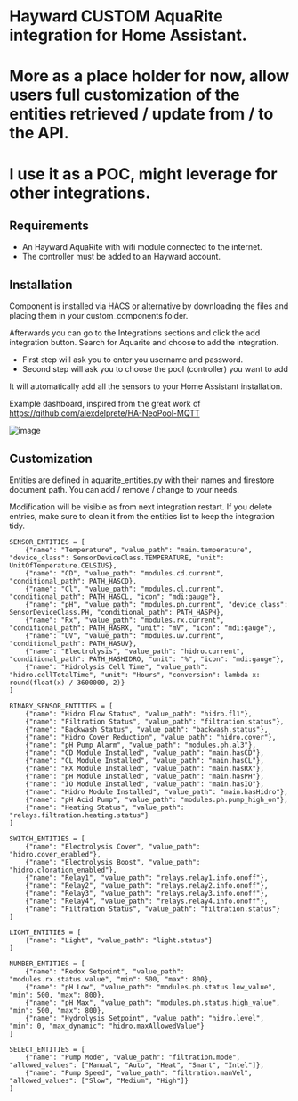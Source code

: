 # Hayward CUSTOM AquaRite integration for Home Assistant.

# More as a place holder for now, allow users full customization of the entities retrieved / update from / to the API.
# I use it as a POC, might leverage for other integrations.

## Requirements
- An Hayward AquaRite with wifi module connected to the internet.
- The controller must be added to an Hayward account.

## Installation
Component is installed via HACS or alternative by downloading the files and placing them in your custom_components folder.

Afterwards you can go to the Integrations sections and click the add integration button. Search for Aquarite and choose to add the integration.

- First step will ask you to enter you username and password. 
- Second step will ask you to choose the pool (controller) you want to add

It will automatically add all the sensors to your Home Assistant installation.

Example dashboard, inspired from the great work of https://github.com/alexdelprete/HA-NeoPool-MQTT

![image](https://github.com/fdebrus/hayward-ha/assets/33791533/ef570ca5-d4dd-4a3d-b5c1-e1379c1d6a14)

## Customization

Entities are defined in aquarite_entities.py with their names and firestore document path. 
You can add / remove / change to your needs.

Modification will be visible as from next integration restart.
If you delete entries, make sure to clean it from the entities list to keep the integration tidy. 

```
SENSOR_ENTITIES = [
    {"name": "Temperature", "value_path": "main.temperature", "device_class": SensorDeviceClass.TEMPERATURE, "unit": UnitOfTemperature.CELSIUS},
    {"name": "CD", "value_path": "modules.cd.current", "conditional_path": PATH_HASCD},
    {"name": "Cl", "value_path": "modules.cl.current", "conditional_path": PATH_HASCL, "icon": "mdi:gauge"},
    {"name": "pH", "value_path": "modules.ph.current", "device_class": SensorDeviceClass.PH, "conditional_path": PATH_HASPH},
    {"name": "Rx", "value_path": "modules.rx.current", "conditional_path": PATH_HASRX, "unit": "mV", "icon": "mdi:gauge"},
    {"name": "UV", "value_path": "modules.uv.current", "conditional_path": PATH_HASUV},
    {"name": "Electrolysis", "value_path": "hidro.current", "conditional_path": PATH_HASHIDRO, "unit": "%", "icon": "mdi:gauge"},
    {"name": "Hidrolysis Cell Time", "value_path": "hidro.cellTotalTime", "unit": "Hours", "conversion": lambda x: round(float(x) / 3600000, 2)}
]

BINARY_SENSOR_ENTITIES = [
    {"name": "Hidro Flow Status", "value_path": "hidro.fl1"},
    {"name": "Filtration Status", "value_path": "filtration.status"},
    {"name": "Backwash Status", "value_path": "backwash.status"},
    {"name": "Hidro Cover Reduction", "value_path": "hidro.cover"},
    {"name": "pH Pump Alarm", "value_path": "modules.ph.al3"},
    {"name": "CD Module Installed", "value_path": "main.hasCD"},
    {"name": "CL Module Installed", "value_path": "main.hasCL"},
    {"name": "RX Module Installed", "value_path": "main.hasRX"},
    {"name": "pH Module Installed", "value_path": "main.hasPH"},
    {"name": "IO Module Installed", "value_path": "main.hasIO"},
    {"name": "Hidro Module Installed", "value_path": "main.hasHidro"},
    {"name": "pH Acid Pump", "value_path": "modules.ph.pump_high_on"},
    {"name": "Heating Status", "value_path": "relays.filtration.heating.status"}
]

SWITCH_ENTITIES = [
    {"name": "Electrolysis Cover", "value_path": "hidro.cover_enabled"},
    {"name": "Electrolysis Boost", "value_path": "hidro.cloration_enabled"},
    {"name": "Relay1", "value_path": "relays.relay1.info.onoff"},
    {"name": "Relay2", "value_path": "relays.relay2.info.onoff"},
    {"name": "Relay3", "value_path": "relays.relay3.info.onoff"},
    {"name": "Relay4", "value_path": "relays.relay4.info.onoff"},
    {"name": "Filtration Status", "value_path": "filtration.status"}
]

LIGHT_ENTITIES = [
    {"name": "Light", "value_path": "light.status"}
]

NUMBER_ENTITIES = [
    {"name": "Redox Setpoint", "value_path": "modules.rx.status.value", "min": 500, "max": 800},
    {"name": "pH Low", "value_path": "modules.ph.status.low_value", "min": 500, "max": 800},
    {"name": "pH Max", "value_path": "modules.ph.status.high_value", "min": 500, "max": 800},
    {"name": "Hydrolysis Setpoint", "value_path": "hidro.level", "min": 0, "max_dynamic": "hidro.maxAllowedValue"}
]

SELECT_ENTITIES = [
    {"name": "Pump Mode", "value_path": "filtration.mode", "allowed_values": ["Manual", "Auto", "Heat", "Smart", "Intel"]},
    {"name": "Pump Speed", "value_path": "filtration.manVel", "allowed_values": ["Slow", "Medium", "High"]}
]
```


